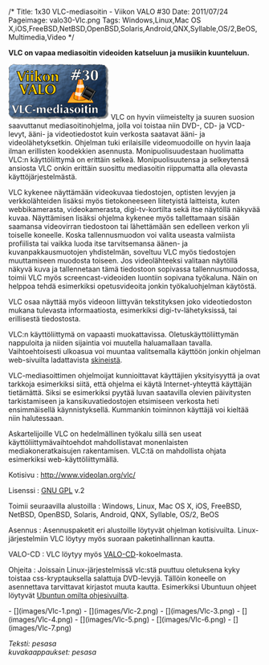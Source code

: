 /*
Title: 1x30 VLC-mediasoitin - Viikon VALO #30
Date: 2011/07/24
Pageimage: valo30-Vlc.png
Tags: Windows,Linux,Mac OS X,iOS,FreeBSD,NetBSD,OpenBSD,Solaris,Android,QNX,Syllable,OS/2,BeOS,Multimedia,Video
*/

**VLC on vapaa mediasoitin videoiden katseluun ja musiikin kuunteluun.**

![](images/valo30-Vlc.png "fig:valo30-Vlc.png") VLC on hyvin viimeistelty ja
suuren suosion saavuttanut mediasoitinohjelma, jolla voi toistaa niin
DVD-, CD- ja VCD-levyt, ääni- ja videotiedostot kuin verkosta saatavat
ääni- ja videolähetyksetkin. Ohjelman tuki erilaisille videomuodoille on
hyvin laaja ilman erillisten koodekkien asennusta. Monipuolisuudestaan
huolimatta VLC:n käyttöliittymä on erittäin selkeä. Monipuolisuutensa ja
selkeytensä ansiosta VLC onkin erittäin suosittu mediasoitin riippumatta
alla olevasta käyttöjärjestelmästä.

VLC kykenee näyttämään videokuvaa tiedostojen, optisten levyjen ja
verkkolähteiden lisäksi myös tietokoneeseen liitetyistä laitteista,
kuten webbikamerasta, videokamerasta, digi-tv-kortilta sekä itse
näytöllä näkyvää kuvaa. Näyttämisen lisäksi ohjelma kykenee myös
tallettamaan sisään saamansa videovirran tiedostoon tai lähettämään sen
edelleen verkon yli toiselle koneelle. Koska tallennusmuodon voi valita
useasta valmiista profiilista tai vaikka luoda itse tarvitsemansa äänen-
ja kuvanpakkausmuotojen yhdistelmän, soveltuu VLC myös tiedostojen
muuttamiseen muodosta toiseen. Jos videolähteeksi valitaan näytöllä
näkyvä kuva ja tallennetaan tämä tiedostoon sopivassa tallennusmuodossa,
toimii VLC myös screencast-videoiden luontiin sopivana työkaluna. Näin
on helppoa tehdä esimerkiksi opetusvideoita jonkin työkaluohjelman
käytöstä.

VLC osaa näyttää myös videoon liittyvän tekstityksen joko videotiedoston
mukana tulevasta informaatiosta, esimerkiksi digi-tv-lähetyksissä, tai
erillisestä tiedostosta.

VLC:n käyttöliittymä on vapaasti muokattavissa. Oletuskäyttöliittymän
nappuloita ja niiden sijaintia voi muutella haluamallaan tavalla.
Vaihtoehtoisesti ulkoasua voi muuntaa valitsemalla käyttöön jonkin
ohjelman web-sivuilta ladattavista
[skineistä](http://www.videolan.org/vlc/skins.php).

VLC-mediasoittimen ohjelmoijat kunnioittavat käyttäjien yksityisyyttä ja
ovat tarkkoja esimerkiksi siitä, että ohjelma ei käytä Internet-yhteyttä
käyttäjän tietämättä. Siksi se esimerkiksi pyytää luvan saatavilla
olevien päivitysten tarkistamiseen ja kansikuvatiedostojen etsimiseen
verkosta heti ensimmäisellä käynnistyksellä. Kummankin toiminnon
käyttäjä voi kieltää niin halutessaan.

Askartelijoille VLC on hedelmällinen työkalu sillä sen useat
käyttöliittymävaihtoehdot mahdollistavat monenlaisten
mediakoneratkaisujen rakentamisen. VLC:tä on mahdollista ohjata
esimerkiksi web-käyttöliittymällä.

Kotisivu
:   <http://www.videolan.org/vlc/>

Lisenssi
:   [GNU GPL](GNU_GPL) v.2

Toimii seuraavilla alustoilla
:   Windows, Linux, Mac OS X, iOS, FreeBSD, NetBSD, OpenBSD, Solaris,
    Android, QNX, Syllable, OS/2, BeOS

Asennus
:   Asennuspaketit eri alustoille löytyvät ohjelman kotisivuilta.
    Linux-järjestelmiin VLC löytyy myös suoraan paketinhallinnan kautta.

VALO-CD
:   VLC löytyy myös
    [VALO-CD](http://www.valo-cd.fi/ilmainen_vlc)-kokoelmasta.

Ohjeita
:   Joissain Linux-järjestelmissä vlc:stä puuttuu oletuksena kyky
    toistaa css-kryptauksella salattuja DVD-levyjä. Tällöin koneelle on
    asennettava tarvittavat kirjastot muuta kautta. Esimerkiksi Ubuntuun
    ohjeet löytyvät [Ubuntun omilta
    ohjesivuilta](https://help.ubuntu.com/community/RestrictedFormats/PlayingDVDs).

<div class="psgallery" markdown="1">
-   [](images/Vlc-1.png)
-   [](images/Vlc-2.png)
-   [](images/Vlc-3.png)
-   [](images/Vlc-4.png)
-   [](images/Vlc-5.png)
-   [](images/Vlc-6.png)
-   [](images/Vlc-7.png)
</div>

*Teksti: pesasa* <br />
*kuvakaappaukset: pesasa*
